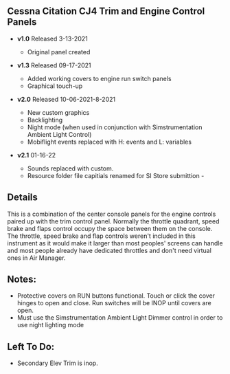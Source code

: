 ## Cessna Citation CJ4 Trim and Engine Control Panels
- **v1.0** 
  Released 3-13-2021
	- Original panel created 

- **v1.3**
  Released 09-17-2021
  - Added working covers to engine run switch panels 
  - Graphical touch-up

- **v2.0** 
  Released 10-06-2021-8-2021
	- New custom graphics
	- Backlighting
	- Night mode (when used in conjunction with Simstrumentation Ambient Light Control)
	- Mobiflight events replaced with H: events and L: variables 
- **v2.1** 01-16-22
    - Sounds replaced with custom.
    - Resource folder file capitials renamed for SI Store submittion  	- 

## Details

<p>This is a combination of the center console panels for the engine controls paired up with the trim control panel. Normally the throttle quadrant, speed brake and flaps control occupy the space between them on the console. The throttle, speed brake and flap controls weren't included in this instrument as it would make it larger than most peoples' screens can handle and most people already have dedicated throttles and don't need virtual ones in Air Manager. </p>

## Notes:
- Protective covers on RUN buttons functional. Touch or click the cover hinges to open and close. Run switches will be INOP until covers are open.
- Must use the Simstrumentation Ambient Light Dimmer control in order to use night lighting mode
  

## Left To Do:
 - Secondary Elev Trim is inop.
	



   
   
